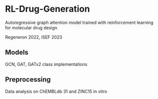 # RL-Drug-Generation
Autoregressive graph attention model trained with reinforcement learning for molecular drug design

Regeneron 2022, ISEF 2023

## Models
GCN, GAT, GATv2 class implementations

## Preprocessing
Data analysis on ChEMBLdb 31 and ZINC15 in vitro
